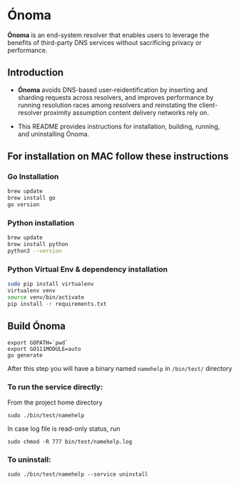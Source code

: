 # Ónoma

**Ónoma** is an end-system resolver that enables users to leverage the benefits of third-party DNS services without 
sacrificing privacy or performance.

## Introduction
- **Ónoma** avoids DNS-based user-reidentification by inserting and sharding requests across
  resolvers, and improves performance by running resolution races among resolvers and reinstating the
  client-resolver proximity assumption content delivery networks rely on.

- This README provides instructions for installation, building, running, and uninstalling Ónoma.

## For installation on MAC follow these instructions

### Go Installation

```bash
brew update
brew install go
go version
```

### Python installation
```bash
brew update
brew install python
python3 --version
```

### Python Virtual Env & dependency installation
```bash
sudo pip install virtualenv
virtualenv venv
source venv/bin/activate
pip install -r requirements.txt
```

## Build Ónoma
```
export GOPATH=`pwd`
export GO111MODULE=auto
go generate
```
After this step you will have a binary named ```namehelp``` in ```/bin/test/``` directory

### To run the service directly:
From the project home directory
```
sudo ./bin/test/namehelp
```

In case log file is read-only status, run
```
sudo chmod -R 777 bin/test/namehelp.log
```

### To uninstall:
```
sudo ./bin/test/namehelp --service uninstall
```

